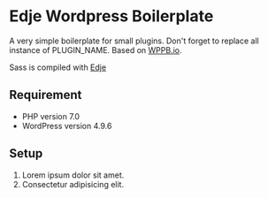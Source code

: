 # Edje Wordpress Boilerplate

A very simple boilerplate for small plugins. Don't forget to replace all instance of PLUGIN_NAME. Based on [WPPB.io](http://wppb.io/).

Sass is compiled with [Edje](https://github.com/hrsetyono/edje)

## Requirement

- PHP version 7.0
- WordPress version 4.9.6

## Setup

1. Lorem ipsum dolor sit amet.
1. Consectetur adipisicing elit.
